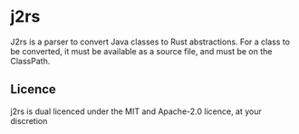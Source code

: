 # j2rs
J2rs is a parser to convert Java classes to Rust abstractions.
For a class to be converted, it must be available as a source file, and must be on the ClassPath.

## Licence
j2rs is dual licenced under the MIT and Apache-2.0 licence, at your discretion